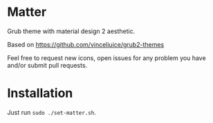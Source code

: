 # Matter 

Grub theme with material design 2 aesthetic.

Based on https://github.com/vinceliuice/grub2-themes

Feel free to request new icons, open issues for any problem you have
and/or submit pull requests.

# Installation

Just run `sudo ./set-matter.sh`.